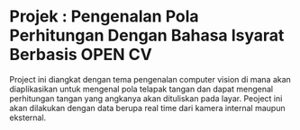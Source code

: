 # Projek : Pengenalan Pola Perhitungan Dengan Bahasa Isyarat Berbasis OPEN CV
Project ini diangkat dengan tema pengenalan computer vision di mana akan diaplikasikan untuk mengenal pola telapak tangan dan dapat mengenal perhitungan tangan yang angkanya akan dituliskan pada layar.
Peoject ini akan dilakukan dengan data berupa real time dari kamera internal maupun eksternal.
